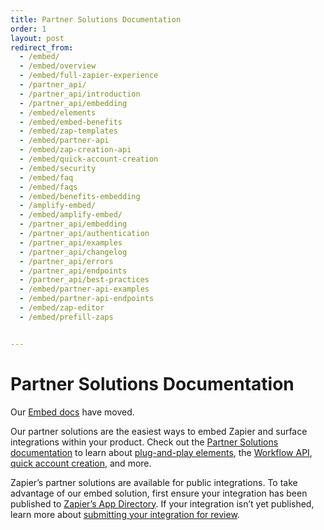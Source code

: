 ```yaml
---
title: Partner Solutions Documentation
order: 1
layout: post
redirect_from: 
  - /embed/
  - /embed/overview
  - /embed/full-zapier-experience
  - /partner_api/
  - /partner_api/introduction
  - /partner_api/embedding
  - /embed/elements
  - /embed/embed-benefits
  - /embed/zap-templates
  - /embed/partner-api
  - /embed/zap-creation-api
  - /embed/quick-account-creation
  - /embed/security
  - /embed/faq
  - /embed/faqs
  - /embed/benefits-embedding
  - /amplify-embed/
  - /embed/amplify-embed/
  - /partner_api/embedding
  - /partner_api/authentication
  - /partner_api/examples
  - /partner_api/changelog
  - /partner_api/errors
  - /partner_api/endpoints
  - /partner_api/best-practices
  - /embed/partner-api-examples
  - /embed/partner-api-endpoints
  - /embed/zap-editor
  - /embed/prefill-zaps


---
```


# Partner Solutions Documentation

Our [Embed docs](https://docs.api.zapier.com/guides/intro) have moved.

Our partner solutions are the easiest ways to embed Zapier and surface integrations within your product. Check out the [Partner Solutions documentation](https://docs.api.zapier.com/guides/intro) to learn about [plug-and-play elements](https://docs.api.zapier.com/guides/workflow-element/zap-templates-element), the [Workflow API](https://docs.api.zapier.com/api-reference/getting-started/authentication), [quick account creation](https://docs.api.zapier.com/guides/quac/intro-quac), and more.

Zapier’s partner solutions are available for public integrations. To take advantage of our embed solution, first ensure your integration has been published to [Zapier’s App Directory](https://zapier.com/apps). If your integration isn’t yet published, learn more about [submitting your integration for review](https://platform.zapier.com/publish/public-integration#4-submit-your-integration-for-app-review).

